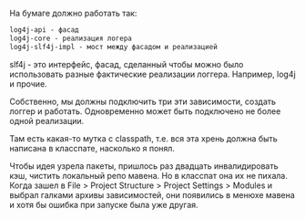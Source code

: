 

На бумаге должно работать так:

```xml
log4j-api - фасад
log4j-core - реализация логера
log4j-slf4j-impl - мост между фасадом и реализацией
```

slf4j - это интерфейс, фасад, сделанный чтобы можно было использовать разные фактические реализации логгера. Например, log4j и прочие.

Собственно, мы должны подключить три эти зависимости, создать логгер и работать. Одновременно может быть подключено не более одной реализации.

Там есть какая-то мутка с classpath, т.е. вся эта хрень должна быть написана в класспате, насколько я понял.

Чтобы идея узрела пакеты, пришлось раз двадцать инвалидировать кэш, чистить локальный репо мавена. Но в класспат она их не пихала. Когда зашел в File > Project Structure > Project Settings > Modules и выбрал галками архивы зависимостей, они появились в менюхе мавена и хотя бы ошибка при запуске была уже другая.